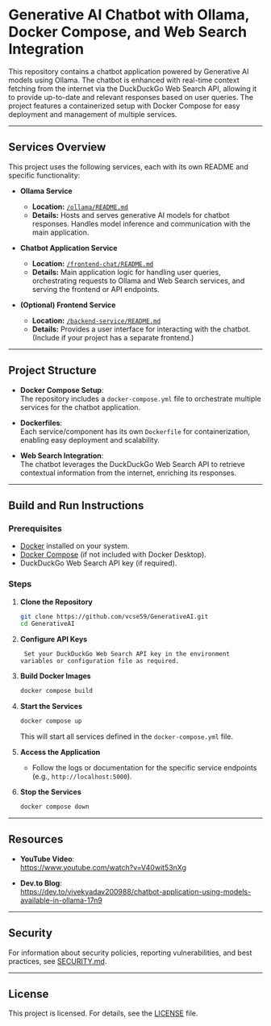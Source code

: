 # Generative AI Chatbot with Ollama, Docker Compose, and Web Search Integration

This repository contains a chatbot application powered by Generative AI models using Ollama. The chatbot is enhanced with real-time context fetching from the internet via the DuckDuckGo Web Search API, allowing it to provide up-to-date and relevant responses based on user queries. The project features a containerized setup with Docker Compose for easy deployment and management of multiple services.

---

## Services Overview

This project uses the following services, each with its own README and specific functionality:

- **Ollama Service**  
    - **Location:** [`/ollama/README.md`](/ollama/README.md)  
    - **Details:** Hosts and serves generative AI models for chatbot responses. Handles model inference and communication with the main application.

- **Chatbot Application Service**  
    - **Location:** [`/frontend-chat/README.md`](/frontend-chat/README.md)  
    - **Details:** Main application logic for handling user queries, orchestrating requests to Ollama and Web Search services, and serving the frontend or API endpoints.

- **(Optional) Frontend Service**  
    - **Location:** [`/backend-service/README.md`](/backend-service/README.md)  
    - **Details:** Provides a user interface for interacting with the chatbot. (Include if your project has a separate frontend.)

---

## Project Structure

- **Docker Compose Setup**:  
        The repository includes a `docker-compose.yml` file to orchestrate multiple services for the chatbot application.

- **Dockerfiles**:  
        Each service/component has its own `Dockerfile` for containerization, enabling easy deployment and scalability.

- **Web Search Integration**:  
        The chatbot leverages the DuckDuckGo Web Search API to retrieve contextual information from the internet, enriching its responses.

---

## Build and Run Instructions

### Prerequisites

- [Docker](https://docs.docker.com/get-docker/) installed on your system.
- [Docker Compose](https://docs.docker.com/compose/install/) (if not included with Docker Desktop).
- DuckDuckGo Web Search API key (if required).

### Steps

1. **Clone the Repository**

    ```bash
    git clone https://github.com/vcse59/GenerativeAI.git
    cd GenerativeAI
    ```

2. **Configure API Keys**  

        Set your DuckDuckGo Web Search API key in the environment variables or configuration file as required.

3. **Build Docker Images**

    ```bash
    docker compose build
    ```

4. **Start the Services**

    ```bash
    docker compose up
    ```
    This will start all services defined in the `docker-compose.yml` file.

5. **Access the Application**
    - Follow the logs or documentation for the specific service endpoints (e.g., `http://localhost:5000`).

6. **Stop the Services**
    ```bash
    docker compose down
    ```

---

## Resources

- **YouTube Video**:  
        https://www.youtube.com/watch?v=V40wit53nXg

- **Dev.to Blog**:  
        https://dev.to/vivekyadav200988/chatbot-application-using-models-available-in-ollama-17n9

---

## Security

For information about security policies, reporting vulnerabilities, and best practices, see [SECURITY.md](./SECURITY.md).

---

## License

This project is licensed. For details, see the [LICENSE](./LICENSE) file.